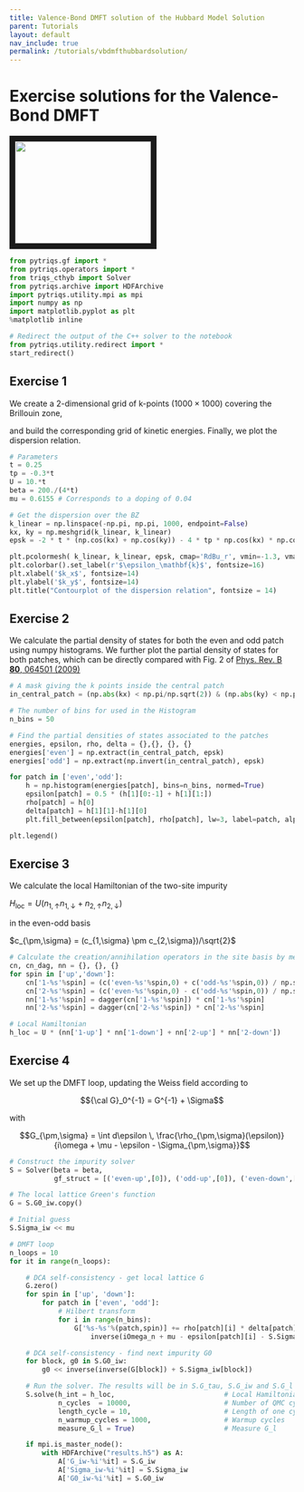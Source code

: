 ```yaml
---
title: Valence-Bond DMFT solution of the Hubbard Model Solution
parent: Tutorials
layout: default
nav_include: true
permalink: /tutorials/vbdmfthubbardsolution/
---
```



Exercise solutions for the Valence-Bond DMFT
============================

<img src="vb-patching.png" width="240" height="180" border="10">


```python
from pytriqs.gf import *
from pytriqs.operators import *
from triqs_cthyb import Solver
from pytriqs.archive import HDFArchive
import pytriqs.utility.mpi as mpi
import numpy as np
import matplotlib.pyplot as plt
%matplotlib inline

# Redirect the output of the C++ solver to the notebook
from pytriqs.utility.redirect import *
start_redirect()
```

Exercise 1
----------

We create a 2-dimensional grid of k-points ($1000 \times 1000$) covering the Brillouin zone,

and build the corresponding grid of kinetic energies. Finally, we plot the dispersion relation.


```python
# Parameters
t = 0.25
tp = -0.3*t
U = 10.*t
beta = 200./(4*t)
mu = 0.6155 # Corresponds to a doping of 0.04

# Get the dispersion over the BZ
k_linear = np.linspace(-np.pi, np.pi, 1000, endpoint=False)
kx, ky = np.meshgrid(k_linear, k_linear)
epsk = -2 * t * (np.cos(kx) + np.cos(ky)) - 4 * tp * np.cos(kx) * np.cos(ky)

plt.pcolormesh( k_linear, k_linear, epsk, cmap='RdBu_r', vmin=-1.3, vmax=1.3)
plt.colorbar().set_label(r'$\epsilon_\mathbf{k}$', fontsize=16)
plt.xlabel('$k_x$', fontsize=14)
plt.ylabel('$k_y$', fontsize=14)
plt.title("Contourplot of the dispersion relation", fontsize = 14)
```

Exercise 2
----------

We calculate the partial density of states for both the even and odd patch using numpy histograms.
We further plot the partial density of states for both patches, which can be directly compared with Fig. 2 of [Phys. Rev. B **80**, 064501 (2009)](https://arxiv.org/abs/0903.2480)


```python
# A mask giving the k points inside the central patch
in_central_patch = (np.abs(kx) < np.pi/np.sqrt(2)) & (np.abs(ky) < np.pi/np.sqrt(2))

# The number of bins for used in the Histogram
n_bins = 50

# Find the partial densities of states associated to the patches
energies, epsilon, rho, delta = {},{}, {}, {}
energies['even'] = np.extract(in_central_patch, epsk)
energies['odd'] = np.extract(np.invert(in_central_patch), epsk)

for patch in ['even','odd']:
    h = np.histogram(energies[patch], bins=n_bins, normed=True)
    epsilon[patch] = 0.5 * (h[1][0:-1] + h[1][1:])
    rho[patch] = h[0]
    delta[patch] = h[1][1]-h[1][0]
    plt.fill_between(epsilon[patch], rho[patch], lw=3, label=patch, alpha=0.5)

plt.legend()
```

Exercise 3
----------

We calculate the local Hamiltonian of the two-site impurity

$H_\mathrm{loc} = U ( n_{1,\uparrow} n_{1,\downarrow} + n_{2,\uparrow} n_{2,\downarrow} )$

in the even-odd basis

$c_{\pm,\sigma} = (c_{1,\sigma} \pm c_{2,\sigma})/\sqrt{2}$


```python
# Calculate the creation/annihilation operators in the site basis by means of the even/odd basis
cn, cn_dag, nn = {}, {}, {}
for spin in ['up','down']:
    cn['1-%s'%spin] = (c('even-%s'%spin,0) + c('odd-%s'%spin,0)) / np.sqrt(2)
    cn['2-%s'%spin] = (c('even-%s'%spin,0) - c('odd-%s'%spin,0)) / np.sqrt(2)
    nn['1-%s'%spin] = dagger(cn['1-%s'%spin]) * cn['1-%s'%spin]
    nn['2-%s'%spin] = dagger(cn['2-%s'%spin]) * cn['2-%s'%spin]

# Local Hamiltonian
h_loc = U * (nn['1-up'] * nn['1-down'] + nn['2-up'] * nn['2-down'])
```

Exercise 4
----------

We set up the DMFT loop, updating the Weiss field according to

$${\cal G}_0^{-1} = G^{-1} + \Sigma$$

with

$$G_{\pm,\sigma} = \int d\epsilon \, \frac{\rho_{\pm,\sigma}(\epsilon)}{i\omega + \mu - \epsilon - \Sigma_{\pm,\sigma}}$$


```python
# Construct the impurity solver
S = Solver(beta = beta,
           gf_struct = [('even-up',[0]), ('odd-up',[0]), ('even-down',[0]), ('odd-down',[0])], n_l = 100)

# The local lattice Green's function
G = S.G0_iw.copy()

# Initial guess
S.Sigma_iw << mu

# DMFT loop
n_loops = 10
for it in range(n_loops):

    # DCA self-consistency - get local lattice G
    G.zero()
    for spin in ['up', 'down']:
        for patch in ['even', 'odd']:
            # Hilbert transform
            for i in range(n_bins):
                G['%s-%s'%(patch,spin)] += rho[patch][i] * delta[patch] * \
                    inverse(iOmega_n + mu - epsilon[patch][i] - S.Sigma_iw['%s-%s'%(patch,spin)])

    # DCA self-consistency - find next impurity G0
    for block, g0 in S.G0_iw:
        g0 << inverse(inverse(G[block]) + S.Sigma_iw[block])

    # Run the solver. The results will be in S.G_tau, S.G_iw and S.G_l
    S.solve(h_int = h_loc,                           # Local Hamiltonian
            n_cycles  = 10000,                       # Number of QMC cycles
            length_cycle = 10,                       # Length of one cycle
            n_warmup_cycles = 1000,                  # Warmup cycles
            measure_G_l = True)                      # Measure G_l

    if mpi.is_master_node():
        with HDFArchive("results.h5") as A:
            A['G_iw-%i'%it] = S.G_iw
            A['Sigma_iw-%i'%it] = S.Sigma_iw
            A['G0_iw-%i'%it] = S.G0_iw
```
